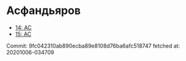 # Асфандьяров
- [14: AC](14.md)
- [15: AC](15.md)

Commit: 9fc042310ab890ecba89e8108d76ba6afc518747
 fetched at: 20201006-034709
